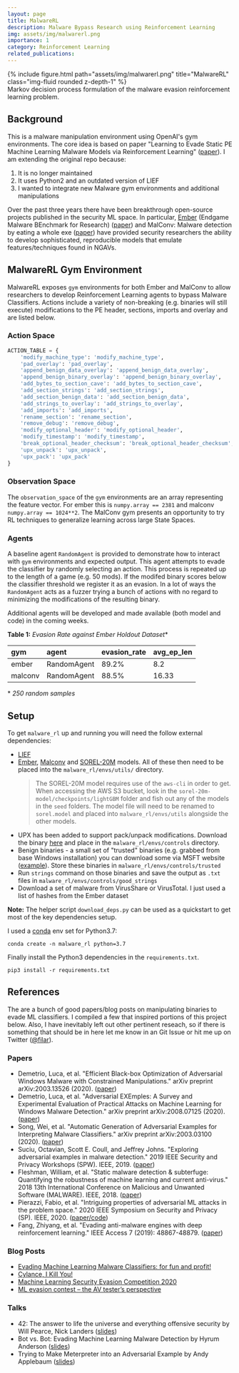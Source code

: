 ```yaml
---
layout: page
title: MalwareRL
description: Malware Bypass Research using Reinforcement Learning
img: assets/img/malwarerl.png
importance: 1
category: Reinforcement Learning
related_publications:
---
```


<div class="row">
    <div class="col-sm mt-3 mt-md-0">
        {% include figure.html path="assets/img/malwarerl.png" title="MalwareRL" class="img-fluid rounded z-depth-1" %}
    </div>
</div>
<div class="caption">
    Markov decision process formulation of the malware evasion reinforcement learning problem.
</div>


## Background
This is a malware manipulation environment using OpenAI's gym environments. The core idea is based on paper "Learning to Evade Static PE Machine Learning Malware Models via Reinforcement Learning"
([paper](https://arxiv.org/abs/1801.08917)). I am extending the original repo because:
1. It is no longer maintained
2. It uses Python2 and an outdated version of LIEF
3. I wanted to integrate new Malware gym environments and additional manipulations

Over the past three years there have been breakthrough open-source projects published in the security ML space. In particular, [Ember](https://github.com/endgameinc/ember) (Endgame Malware BEnchmark for Research) ([paper](https://arxiv.org/abs/1804.04637)) and MalConv: Malware detection by eating a whole exe ([paper](https://arxiv.org/abs/1710.09435)) have provided security researchers the ability to develop sophisticated, reproducible models that emulate features/techniques found in NGAVs.

## MalwareRL Gym Environment
MalwareRL exposes `gym` environments for both Ember and MalConv to allow researchers to develop Reinforcement Learning agents to bypass Malware Classifiers. Actions include a variety of non-breaking (e.g. binaries will still execute) modifications to the PE header, sections, imports and overlay and are listed below.

### Action Space
```python
ACTION_TABLE = {
    'modify_machine_type': 'modify_machine_type',
    'pad_overlay': 'pad_overlay',
    'append_benign_data_overlay': 'append_benign_data_overlay',
    'append_benign_binary_overlay': 'append_benign_binary_overlay',
    'add_bytes_to_section_cave': 'add_bytes_to_section_cave',
    'add_section_strings': 'add_section_strings',
    'add_section_benign_data': 'add_section_benign_data',
    'add_strings_to_overlay': 'add_strings_to_overlay',
    'add_imports': 'add_imports',
    'rename_section': 'rename_section',
    'remove_debug': 'remove_debug',
    'modify_optional_header': 'modify_optional_header',
    'modify_timestamp': 'modify_timestamp',
    'break_optional_header_checksum': 'break_optional_header_checksum',
    'upx_unpack': 'upx_unpack',
    'upx_pack': 'upx_pack'
}
```

### Observation Space
The `observation_space` of the `gym` environments are an array representing the feature vector. For ember this is `numpy.array == 2381` and malconv `numpy.array == 1024**2`. The MalConv gym presents an opportunity to try RL techniques to generalize learning across large State Spaces.

### Agents
A baseline agent `RandomAgent` is provided to demonstrate how to interact with `gym` environments and expected output. This agent attempts to evade the classifier by randomly selecting an action. This process is repeated up to the length of a game (e.g. 50 mods). If the modifed binary scores below the classifier threshold we register it as an evasion. In a lot of ways the `RandomAgent` acts as a fuzzer trying a bunch of actions with no regard to minimizing the modifications of the resulting binary.

Additional agents will be developed and made available (both model and code) in the coming weeks.

**Table 1:** _Evasion Rate against Ember Holdout Dataset_*

| gym     | agent       | evasion_rate | avg_ep_len  |
| :------ | :---------- | :----------  | :---------- |
| ember   | RandomAgent | 89.2%        | 8.2         |
| malconv | RandomAgent | 88.5%        | 16.33       |

\* _250 random samples_

## Setup
To get `malware_rl` up and running you will need the follow external dependencies:
- [LIEF](https://lief.quarkslab.com/)
- [Ember](https://github.com/Azure/2020-machine-learning-security-evasion-competition/blob/master/defender/defender/models/ember_model.txt.gz), [Malconv](https://github.com/endgameinc/ember/blob/master/malconv/malconv.h5) and [SOREL-20M](https://github.com/sophos-ai/SOREL-20M) models. All of these then need to be placed into the `malware_rl/envs/utils/` directory.
  > The SOREL-20M model requires use of the `aws-cli` in order to get. When accessing the AWS S3 bucket, look in the `sorel-20m-model/checkpoints/lightGBM` folder and fish out any of the models in the `seed` folders. The model file will need to be renamed to `sorel.model` and placed into `malware_rl/envs/utils` alongside the other models.
- UPX has been added to support pack/unpack modifications. Download the binary [here](https://upx.github.io/) and place in the `malware_rl/envs/controls` directory.
- Benign binaries - a small set of "trusted" binaries (e.g. grabbed from base Windows installation) you can download some via MSFT website ([example](https://download.microsoft.com/download/a/c/1/ac1ac039-088b-4024-833e-28f61e01f102/NETFX1.1_bootstrapper.exe)). Store these binaries in `malware_rl/envs/controls/trusted`
- Run `strings` command on those binaries and save the output as `.txt` files in `malware_rl/envs/controls/good_strings`
- Download a set of malware from VirusShare or VirusTotal. I just used a list of hashes from the Ember dataset

**Note:** The helper script `download_deps.py` can be used as a quickstart to get most of the key dependencies setup.

I used a [conda](https://docs.conda.io/en/latest/) env set for Python3.7:

`conda create -n malware_rl python=3.7`

Finally install the Python3 dependencies in the `requirements.txt`.

`pip3 install -r requirements.txt`

## References
The are a bunch of good papers/blog posts on manipulating binaries to evade ML classifiers. I compiled a few that inspired portions of this project below. Also, I have inevitably left out other pertinent reseach, so if there is something that should be in here let me know in an Git Issue or hit me up on Twitter ([@filar](https://twitter.com/filar)).
### Papers
- Demetrio, Luca, et al. "Efficient Black-box Optimization of Adversarial Windows Malware with Constrained Manipulations." arXiv preprint arXiv:2003.13526 (2020). ([paper](https://arxiv.org/abs/2003.13526))
- Demetrio, Luca, et al. "Adversarial EXEmples: A Survey and Experimental Evaluation of Practical Attacks on Machine Learning for Windows Malware Detection." arXiv preprint arXiv:2008.07125 (2020). ([paper](https://arxiv.org/abs/2008.07125))
- Song, Wei, et al. "Automatic Generation of Adversarial Examples for Interpreting Malware Classifiers." arXiv preprint arXiv:2003.03100 (2020).
 ([paper](https://arxiv.org/abs/2003.03100))
- Suciu, Octavian, Scott E. Coull, and Jeffrey Johns. "Exploring adversarial examples in malware detection." 2019 IEEE Security and Privacy Workshops (SPW). IEEE, 2019. ([paper](https://arxiv.org/abs/1810.08280))
- Fleshman, William, et al. "Static malware detection & subterfuge: Quantifying the robustness of machine learning and current anti-virus." 2018 13th International Conference on Malicious and Unwanted Software (MALWARE). IEEE, 2018. ([paper](https://arxiv.org/abs/1806.04773))
- Pierazzi, Fabio, et al. "Intriguing properties of adversarial ML attacks in the problem space." 2020 IEEE Symposium on Security and Privacy (SP). IEEE, 2020. ([paper/code](https://s2lab.kcl.ac.uk/projects/intriguing/))
- Fang, Zhiyang, et al. "Evading anti-malware engines with deep reinforcement learning." IEEE Access 7 (2019): 48867-48879. ([paper](https://ieeexplore.ieee.org/stamp/stamp.jsp?arnumber=8676031))

### Blog Posts
- [Evading Machine Learning Malware Classifiers: for fun and profit!](https://towardsdatascience.com/evading-machine-learning-malware-classifiers-ce52dabdb713)
- [Cylance, I Kill You!](https://skylightcyber.com/2019/07/18/cylance-i-kill-you/)
- [Machine Learning Security Evasion Competition 2020](https://msrc-blog.microsoft.com/2020/06/01/machine-learning-security-evasion-competition-2020-invites-researchers-to-defend-and-attack/)
- [ML evasion contest – the AV tester’s perspective](https://www.mrg-effitas.com/research/machine-learning-evasion-contest-the-av-testers-perspective/)

### Talks
- 42: The answer to life the universe and everything offensive security by Will Pearce, Nick Landers ([slides](https://github.com/moohax/Talks/blob/master/slides/DerbyCon19.pdf))
- Bot vs. Bot: Evading Machine Learning Malware Detection by Hyrum Anderson ([slides](https://www.blackhat.com/docs/us-17/thursday/us-17-Anderson-Bot-Vs-Bot-Evading-Machine-Learning-Malware-Detection.pdf))
- Trying to Make Meterpreter into an Adversarial Example by Andy Applebaum ([slides](https://www.camlis.org/2019/talks/applebaum))
